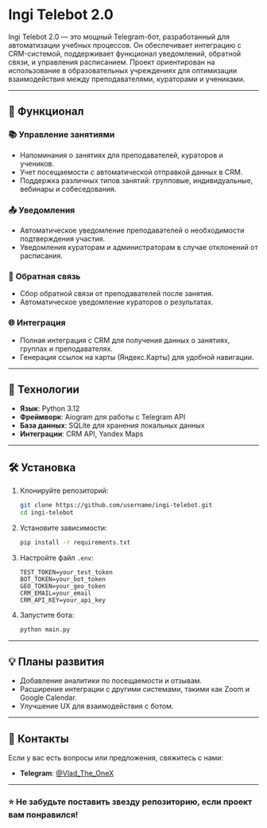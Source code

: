# **Ingi Telebot 2.0**

Ingi Telebot 2.0 — это мощный Telegram-бот, разработанный для автоматизации учебных процессов. Он обеспечивает интеграцию с CRM-системой, поддерживает функционал уведомлений, обратной связи, и управления расписанием. Проект ориентирован на использование в образовательных учреждениях для оптимизации взаимодействия между преподавателями, кураторами и учениками.

---

## 🔧 **Функционал**

### 📚 **Управление занятиями**
- Напоминания о занятиях для преподавателей, кураторов и учеников.
- Учет посещаемости с автоматической отправкой данных в CRM.
- Поддержка различных типов занятий: групповые, индивидуальные, вебинары и собеседования.

### 📤 **Уведомления**
- Автоматическое уведомление преподавателей о необходимости подтверждения участия.
- Уведомления кураторам и администраторам в случае отклонений от расписания.

### 📝 **Обратная связь**
- Сбор обратной связи от преподавателей после занятия.
- Автоматическое уведомление кураторов о результатах.

### 🌐 **Интеграция**
- Полная интеграция с CRM для получения данных о занятиях, группах и преподавателях.
- Генерация ссылок на карты (Яндекс.Карты) для удобной навигации.

---

## 🚀 **Технологии**
- **Язык**: Python 3.12
- **Фреймворк**: Aiogram для работы с Telegram API
- **База данных**: SQLite для хранения локальных данных
- **Интеграции**: CRM API, Yandex Maps

---

## 🛠️ **Установка**
1. Клонируйте репозиторий:
   ```bash
   git clone https://github.com/username/ingi-telebot.git
   cd ingi-telebot
   ```
2. Установите зависимости:
   ```bash
   pip install -r requirements.txt
   ```
3. Настройте файл `.env`:
   ```env
   TEST_TOKEN=your_test_token
   BOT_TOKEN=your_bot_token
   GEO_TOKEN=your_geo_token
   CRM_EMAIL=your_email
   CRM_API_KEY=your_api_key
   ```
4. Запустите бота:
   ```bash
   python main.py
   ```

---

## 💡 **Планы развития**
- Добавление аналитики по посещаемости и отзывам.
- Расширение интеграции с другими системами, такими как Zoom и Google Calendar.
- Улучшение UX для взаимодействия с ботом.

---

## 📩 **Контакты**
Если у вас есть вопросы или предложения, свяжитесь с нами:
- **Telegram**: [@Vlad_The_OneX](https://t.me/Vlad_The_OneX)

--- 

### ⭐ **Не забудьте поставить звезду репозиторию, если проект вам понравился!**
